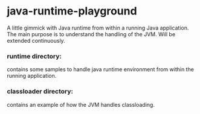 # java-runtime-playground
A little gimmick with Java runtime from within a running Java application. 
The main purpose is to understand the handling of the JVM. 
Will be extended continuously.

### runtime directory: 
contains some samples to handle java runtime environment from within the running application.
### classloader directory: 
contains an example of how the JVM handles classloading.